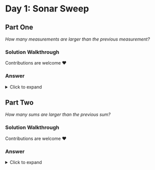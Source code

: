 # Day 1: Sonar Sweep
## Part One
*How many measurements are larger than the previous measurement?*
### Solution Walkthrough
Contributions are welcome ❤️
### Answer
<details>
  <summary>Click to expand</summary>

Your puzzle answer was 1633.
</details>
    
## Part Two
*How many sums are larger than the previous sum?*
### Solution Walkthrough
Contributions are welcome ❤️
### Answer
<details>
  <summary>Click to expand</summary>

Your puzzle answer was 1633.
</details>

